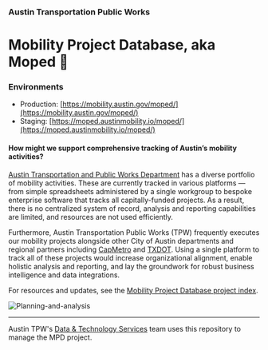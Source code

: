 ### Austin Transportation Public Works
# Mobility Project Database, aka Moped 🛵

### Environments

- Production: [https://mobility.austin.gov/moped/](https://mobility.austin.gov/moped/)
- Staging: [https://moped.austinmobility.io/moped/](https://moped.austinmobility.io/moped/)


#### How might we support comprehensive tracking of Austin’s mobility activities? 
 
[Austin Transportation and Public Works Department](https://www.austintexas.gov/department/transportation-public-works) has a diverse portfolio of mobility activities. These are currently tracked in various platforms — from simple spreadsheets administered by a single workgroup to bespoke enterprise software that tracks all capitally-funded projects. As a result, there is no centralized system of record, analysis and reporting capabilities are limited, and resources are not used efficiently. 

Furthermore, Austin Transportation Public Works (TPW) frequently executes our mobility projects alongside other City of Austin departments and regional partners including [CapMetro](https://capmetro.org) and [TXDOT](https://www.txdot.gov/). Using a single platform to track all of these projects would increase organizational alignment, enable holistic analysis and reporting, and lay the groundwork for robust business intelligence and data integrations. 

For resources and updates, see the [Mobility Project Database project index](https://github.com/cityofaustin/atd-data-tech/issues/307). 

![Planning-and-analysis](https://user-images.githubusercontent.com/1463708/62583080-58614e80-b874-11e9-850d-2a8bda07c0fc.jpeg)

---
Austin TPW's [Data & Technology Services](https://austinmobility.io/about/) team uses this repository to manage the MPD project. 
